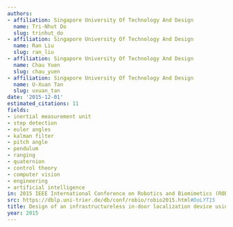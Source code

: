 ```yaml
---
authors:
- affiliation: Singapore University Of Technology And Design
  name: Tri-Nhut Do
  slug: trinhut_do
- affiliation: Singapore University Of Technology And Design
  name: Ran Liu
  slug: ran_liu
- affiliation: Singapore University Of Technology And Design
  name: Chau Yuen
  slug: chau_yuen
- affiliation: Singapore University Of Technology And Design
  name: U-Xuan Tan
  slug: uxuan_tan
date: '2015-12-01'
estimated_citations: 11
fields:
- inertial measurement unit
- step detection
- euler angles
- kalman filter
- pitch angle
- pendulum
- ranging
- quaternion
- control theory
- computer vision
- engineering
- artificial intelligence
in: 2015 IEEE International Conference on Robotics and Biomimetics (ROBIO)
src: https://dblp.uni-trier.de/db/conf/robio/robio2015.html#DoLYT15
title: Design of an infrastructureless in-door localization device using an IMU sensor
year: 2015
---
```

